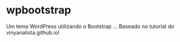 # wpbootstrap
Um tema WordPress utilizando o Bootstrap ... Baseado no tutorial do vinyanalista.github.io!
